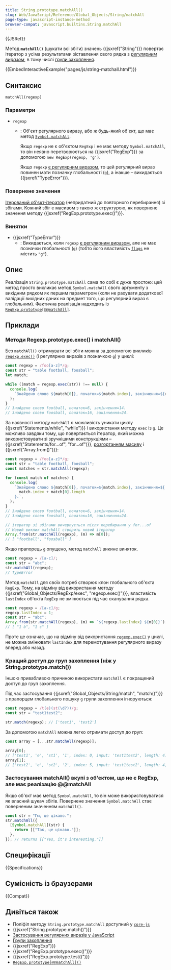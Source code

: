 ```yaml
---
title: String.prototype.matchAll()
slug: Web/JavaScript/Reference/Global_Objects/String/matchAll
page-type: javascript-instance-method
browser-compat: javascript.builtins.String.matchAll
---
```


{{JSRef}}

Метод **`matchAll()`** (шукати всі збіги) значень {{jsxref("String")}} повертає ітератор з усіма результатами зіставлення свого рядка з _[регулярним виразом](/uk/docs/Web/JavaScript/Guide/Regular_expressions)_, в тому числі [групи захоплення](/uk/docs/Web/JavaScript/Guide/Regular_expressions/Groups_and_backreferences).

{{EmbedInteractiveExample("pages/js/string-matchall.html")}}

## Синтаксис

```js-nolint
matchAll(regexp)
```

### Параметри

- `regexp`

  - : Об'єкт регулярного виразу, або ж будь-який об'єкт, що має метод [`Symbol.matchAll`](/uk/docs/Web/JavaScript/Reference/Global_Objects/Symbol/matchAll).

    Якщо `regexp` не є об'єктом `RegExp` і не має методу `Symbol.matchAll`, то він неявно перетворюється на {{jsxref("RegExp")}} за допомогою `new RegExp(regexp, 'g')`.

    Якщо `regexp` [є регулярним виразом](/uk/docs/Web/JavaScript/Reference/Global_Objects/RegExp#osoblyva-obrobka-rehuliarnykh-vyraziv), то цей регулярний вираз повинен мати позначку глобальності (`g`), а інакше – викидається {{jsxref("TypeError")}}.

### Повернене значення

[Ітерований об'єкт-ітератор](/uk/docs/Web/JavaScript/Reference/Global_Objects/Iterator) (непридатний до повторного перебирання) зі збігами. Кожний збіг є масивом з такою ж структурою, як повернене значення методу {{jsxref("RegExp.prototype.exec()")}}.

### Винятки

- {{jsxref("TypeError")}}
  - : Викидається, коли `regexp` [є регулярним виразом](/uk/docs/Web/JavaScript/Reference/Global_Objects/RegExp#osoblyva-obrobka-rehuliarnykh-vyraziv), але не має позначки глобальності (`g`) (тобто його властивість [`flags`](/uk/docs/Web/JavaScript/Reference/Global_Objects/RegExp/flags) не містить `"g"`).

## Опис

Реалізація `String.prototype.matchAll` сама по собі є дуже простою: цей метод просто викликає метод `Symbol.matchAll` свого аргументу з вихідним рядком як першим параметром (коли не рахувати додаткової валідації вихідних даних на предмет того, що регулярний вираз є глобальним). Фактична реалізація надходить із [`RegExp.prototype[@@matchAll]`](/uk/docs/Web/JavaScript/Reference/Global_Objects/RegExp/@@matchAll).

## Приклади

### Методи Regexp.prototype.exec() і matchAll()

Без `matchAll()` отримувати всі збіги можна за допомогою викликів [`regexp.exec()`](/uk/docs/Web/JavaScript/Reference/Global_Objects/RegExp/exec) (і регулярних виразів з позначкою `g`) у циклі:

```js
const regexp = /foo[a-z]*/g;
const str = "table football, foosball";
let match;

while ((match = regexp.exec(str)) !== null) {
  console.log(
    `Знайдено слово ${match[0]}, початок=${match.index}, закінчення=${regexp.lastIndex}.`,
  );
}
// Знайдено слово football, початок=6, закінчення=14.
// Знайдено слово foosball, початок=16, закінчення=24.
```

За наявності методу `matchAll` є можливість уникати циклу {{jsxref("Statements/while", "while")}} і використання методу `exec` із `g`. Це можливо завдяки тому, що повертається ітератор, який можна використовувати зі зручнішими конструкціями – {{jsxref("Statements/for...of", "for...of")}}, [розгортанням масиву](/uk/docs/Web/JavaScript/Reference/Operators/Spread_syntax) і {{jsxref("Array.from()")}}:

```js
const regexp = /foo[a-z]*/g;
const str = "table football, foosball";
const matches = str.matchAll(regexp);

for (const match of matches) {
  console.log(
    `Знайдено слово ${match[0]}, початок=${match.index}, закінчення=${
      match.index + match[0].length
    }.`,
  );
}
// Знайдено слово football, початок=6, закінчення=14.
// Знайдено слово foosball, початок=16, закінчення=24.

// ітератор зі збігами вичерпується після перебирання у for...of
// Новий виклик matchAll створить новий ітератор
Array.from(str.matchAll(regexp), (m) => m[0]);
// [ "football", "foosball" ]
```

Якщо прапорець `g` опущено, метод `matchAll` викине виняток.

```js
const regexp = /[a-c]/;
const str = "abc";
str.matchAll(regexp);
// TypeError
```

Метод `matchAll` для своїх потреб створює клон глобального об'єкта `RegExp`. Тому, на відміну від використання методу {{jsxref("Global_Objects/RegExp/exec", "regexp.exec()")}}, властивість `lastIndex` об'єкта `RegExp` не змінюється під час сканування рядка.

```js
const regexp = /[a-c]/g;
regexp.lastIndex = 1;
const str = "abc";
Array.from(str.matchAll(regexp), (m) => `${regexp.lastIndex} ${m[0]}`);
// [ "1 b", "1 c" ]
```

Проте це означає, що на відміну від використання [`regexp.exec()`](/uk/docs/Web/JavaScript/Reference/Global_Objects/RegExp/exec) у циклі, не можна змінювати `lastIndex` для перемотування регулярного виразу вперед або назад.

### Кращий доступ до груп захоплення (ніж у String.prototype.match())

Іншою привабливою причиною використати `matchAll` є покращений доступ до груп захоплення.

Під час застосування {{jsxref("Global_Objects/String/match", "match()")}} з прапорцем глобального пошуку `g` групи захоплення ігноруються:

```js
const regexp = /t(e)(st(\d?))/g;
const str = "test1test2";

str.match(regexp); // ['test1', 'test2']
```

За допомогою `matchAll` можна легко отримати доступ до груп:

```js
const array = [...str.matchAll(regexp)];

array[0];
// ['test1', 'e', 'st1', '1', index: 0, input: 'test1test2', length: 4]
array[1];
// ['test2', 'e', 'st2', '2', index: 5, input: 'test1test2', length: 4]
```

### Застосування matchAll() вкупі з об'єктом, що не є RegExp, але має реалізацію @@matchAll

Якщо об'єкт має метод `Symbol.matchAll`, то він може використовуватися як власний шукач збігів. Повернене значення `Symbol.matchAll` стає поверненим значенням `matchAll()`.

```js
const str = "Гм, це цікаво.";
str.matchAll({
  [Symbol.matchAll](str) {
    return [["Так, це цікаво."]];
  },
}); // returns [["Yes, it's interesting."]]
```

## Специфікації

{{Specifications}}

## Сумісність із браузерами

{{Compat}}

## Дивіться також

- Поліфіл методу `String.prototype.matchAll` доступний у [`core-js`](https://github.com/zloirock/core-js#ecmascript-string-and-regexp)
- {{jsxref("String.prototype.match()")}}
- [Застосування регулярних виразів у JavaScript](/uk/docs/Web/JavaScript/Guide/Regular_expressions)
- [Групи захоплення](/uk/docs/Web/JavaScript/Guide/Regular_expressions/Groups_and_backreferences)
- {{jsxref("RegExp")}}
- {{jsxref("RegExp.prototype.exec()")}}
- {{jsxref("RegExp.prototype.test()")}}
- [`RegExp.prototype[@@matchAll]()`](/uk/docs/Web/JavaScript/Reference/Global_Objects/RegExp/@@matchAll)
